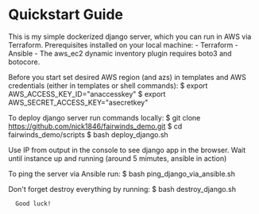 #  Quickstart Guide 

This is my simple dockerized django server, which you can run in AWS via Terraform.
 Prerequisites installed on your local machine:
    - Terraform
    - Ansible
    - The aws_ec2 dynamic inventory plugin requires boto3 and botocore.

 Before you start set desired AWS region (and azs) in templates and AWS credentials (either in templates or shell commands):
      $ export AWS_ACCESS_KEY_ID="anaccesskey"
      $ export AWS_SECRET_ACCESS_KEY="asecretkey"

 To deploy django server run commands locally:
      $ git clone https://github.com/nick1846/fairwinds_demo.git
      $ cd fairwinds_demo/scripts
      $ bash deploy_django.sh
 
 Use IP from output in the console to see django app in the browser. Wait until instance up and running (around 5 mimutes, ansible in action)

 To ping the server via Ansible run: 
      $ bash ping_django_via_ansible.sh
     
 Don't forget destroy everything by running:
      $ bash destroy_django.sh
     
      Good luck!


